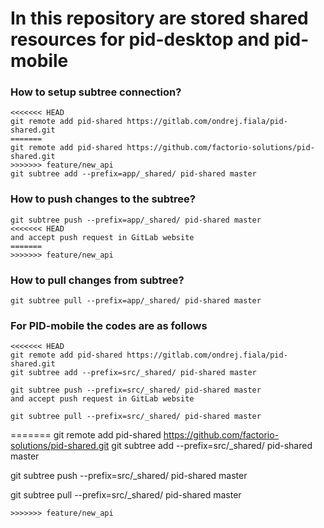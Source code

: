 # In this repository are stored shared resources for pid-desktop and pid-mobile
### How to setup subtree connection?
```git
<<<<<<< HEAD
git remote add pid-shared https://gitlab.com/ondrej.fiala/pid-shared.git
=======
git remote add pid-shared https://github.com/factorio-solutions/pid-shared.git
>>>>>>> feature/new_api
git subtree add --prefix=app/_shared/ pid-shared master
```

### How to push changes to the subtree?
```git
git subtree push --prefix=app/_shared/ pid-shared master
<<<<<<< HEAD
and accept push request in GitLab website
=======
>>>>>>> feature/new_api
```

### How to pull changes from subtree?
```git
git subtree pull --prefix=app/_shared/ pid-shared master
```

### For PID-mobile the codes are as follows
```git
<<<<<<< HEAD
git remote add pid-shared https://gitlab.com/ondrej.fiala/pid-shared.git
git subtree add --prefix=src/_shared/ pid-shared master

git subtree push --prefix=src/_shared/ pid-shared master
and accept push request in GitLab website

git subtree pull --prefix=src/_shared/ pid-shared master
```
=======
git remote add pid-shared https://github.com/factorio-solutions/pid-shared.git
git subtree add --prefix=src/_shared/ pid-shared master

git subtree push --prefix=src/_shared/ pid-shared master

git subtree pull --prefix=src/_shared/ pid-shared master
```
>>>>>>> feature/new_api
